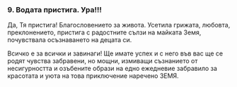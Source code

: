 ### 9. Водата пристига. Ура!!!

Да, Тя пристига! Благословението за живота. Усетила грижата, любовта, преклонението, пристига с радостните сълзи на майката Земя, почувствала осъзнаването на децата си. 

Всичко е за всички и завинаги! Ще имате успех и с него във вас ще се родят чувства забравени, но мощни, измиващи съзнанието от несигурността и озъбените образи на едно ежедневие забравило за красотата и уюта на това приключение наречено ЗЕМЯ.       
